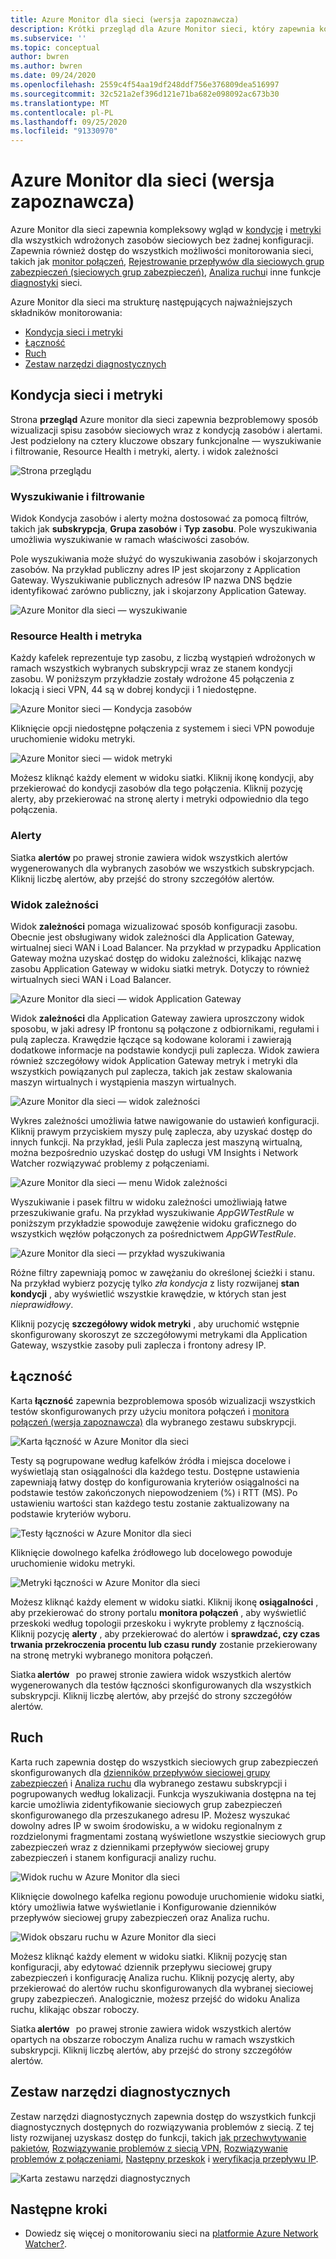 ```yaml
---
title: Azure Monitor dla sieci (wersja zapoznawcza)
description: Krótki przegląd dla Azure Monitor sieci, który zapewnia kompleksowy wgląd w kondycję i metryki dla wszystkich wdrożonych zasobów sieciowych bez żadnej konfiguracji.
ms.subservice: ''
ms.topic: conceptual
author: bwren
ms.author: bwren
ms.date: 09/24/2020
ms.openlocfilehash: 2559c4f54aa19df248ddf756e376809dea516997
ms.sourcegitcommit: 32c521a2ef396d121e71ba682e098092ac673b30
ms.translationtype: MT
ms.contentlocale: pl-PL
ms.lasthandoff: 09/25/2020
ms.locfileid: "91330970"
---
```

# <a name="azure-monitor-for-networks-preview"></a>Azure Monitor dla sieci (wersja zapoznawcza)
Azure Monitor dla sieci zapewnia kompleksowy wgląd w [kondycję](https://docs.microsoft.com/azure/service-health/resource-health-checks-resource-types) i [metryki](../platform/metrics-supported.md) dla wszystkich wdrożonych zasobów sieciowych bez żadnej konfiguracji.  Zapewnia również dostęp do wszystkich możliwości monitorowania sieci, takich jak [monitor połączeń](../../network-watcher/connection-monitor-preview.md), [Rejestrowanie przepływów dla sieciowych grup zabezpieczeń (sieciowych grup zabezpieczeń)](../../network-watcher/network-watcher-nsg-flow-logging-overview.md), [Analiza ruchu](../../network-watcher/traffic-analytics.md)i inne funkcje [diagnostyki](../../network-watcher/network-watcher-monitoring-overview.md#diagnostics) sieci.

Azure Monitor dla sieci ma strukturę następujących najważniejszych składników monitorowania:
- [Kondycja sieci i metryki](#networkhealth)
- [Łączność](#connectivity)
- [Ruch](#traffic)
- [Zestaw narzędzi diagnostycznych](#diagnostictoolkit)

## <a name="network-health-and-metrics"></a><a name="networkhealth"></a>Kondycja sieci i metryki

Strona **przegląd** Azure monitor dla sieci zapewnia bezproblemowy sposób wizualizacji spisu zasobów sieciowych wraz z kondycją zasobów i alertami. Jest podzielony na cztery kluczowe obszary funkcjonalne — wyszukiwanie i filtrowanie, Resource Health i metryki, alerty. i widok zależności

![Strona przeglądu](media/network-insights-overview/overview.png)

### <a name="search-and-filtering"></a>Wyszukiwanie i filtrowanie
Widok Kondycja zasobów i alerty można dostosować za pomocą filtrów, takich jak **subskrypcja**, **Grupa zasobów** i **Typ zasobu**. Pole wyszukiwania umożliwia wyszukiwanie w ramach właściwości zasobów.

Pole wyszukiwania może służyć do wyszukiwania zasobów i skojarzonych zasobów. Na przykład publiczny adres IP jest skojarzony z Application Gateway. Wyszukiwanie publicznych adresów IP nazwa DNS będzie identyfikować zarówno publiczny, jak i skojarzony Application Gateway.

![Azure Monitor dla sieci — wyszukiwanie](media/network-insights-overview/search.png)


### <a name="resource-health-and-metric"></a>Resource Health i metryka
Każdy kafelek reprezentuje typ zasobu, z liczbą wystąpień wdrożonych w ramach wszystkich wybranych subskrypcji wraz ze stanem kondycji zasobu. W poniższym przykładzie zostały wdrożone 45 połączenia z lokacją i sieci VPN, 44 są w dobrej kondycji i 1 niedostępne.

![Azure Monitor sieci — Kondycja zasobów](media/network-insights-overview/resource-health.png)

Kliknięcie opcji niedostępne połączenia z systemem i sieci VPN powoduje uruchomienie widoku metryki. 

![Azure Monitor sieci — widok metryki](media/network-insights-overview/metric-view.png)

Możesz kliknąć każdy element w widoku siatki. Kliknij ikonę kondycji, aby przekierować do kondycji zasobów dla tego połączenia. Kliknij pozycję alerty, aby przekierować na stronę alerty i metryki odpowiednio dla tego połączenia. 

### <a name="alerts"></a>Alerty
Siatka **alertów** po prawej stronie zawiera widok wszystkich alertów wygenerowanych dla wybranych zasobów we wszystkich subskrypcjach. Kliknij liczbę alertów, aby przejść do strony szczegółów alertów.

### <a name="dependency-view"></a>Widok zależności
Widok **zależności** pomaga wizualizować sposób konfiguracji zasobu. Obecnie jest obsługiwany widok zależności dla Application Gateway, wirtualnej sieci WAN i Load Balancer. Na przykład w przypadku Application Gateway można uzyskać dostęp do widoku zależności, klikając nazwę zasobu Application Gateway w widoku siatki metryk. Dotyczy to również wirtualnych sieci WAN i Load Balancer.

![Azure Monitor dla sieci — widok Application Gateway](media/network-insights-overview/application-gateway.png)

Widok **zależności** dla Application Gateway zawiera uproszczony widok sposobu, w jaki adresy IP frontonu są połączone z odbiornikami, regułami i pulą zaplecza. Krawędzie łączące są kodowane kolorami i zawierają dodatkowe informacje na podstawie kondycji puli zaplecza. Widok zawiera również szczegółowy widok Application Gateway metryk i metryki dla wszystkich powiązanych pul zaplecza, takich jak zestaw skalowania maszyn wirtualnych i wystąpienia maszyn wirtualnych.

![Azure Monitor dla sieci — widok zależności](media/network-insights-overview/dependency-view.png)

Wykres zależności umożliwia łatwe nawigowanie do ustawień konfiguracji. Kliknij prawym przyciskiem myszy pulę zaplecza, aby uzyskać dostęp do innych funkcji. Na przykład, jeśli Pula zaplecza jest maszyną wirtualną, można bezpośrednio uzyskać dostęp do usługi VM Insights i Network Watcher rozwiązywać problemy z połączeniami.

![Azure Monitor dla sieci — menu Widok zależności](media/network-insights-overview/dependency-view-menu.png)

Wyszukiwanie i pasek filtru w widoku zależności umożliwiają łatwe przeszukiwanie grafu. Na przykład wyszukiwanie *AppGWTestRule* w poniższym przykładzie spowoduje zawężenie widoku graficznego do wszystkich węzłów połączonych za pośrednictwem *AppGWTestRule*.

![Azure Monitor dla sieci — przykład wyszukiwania](media/network-insights-overview/search-example.png)

Różne filtry zapewniają pomoc w zawężaniu do określonej ścieżki i stanu. Na przykład wybierz pozycję tylko *zła kondycja* z listy rozwijanej **stan kondycji** , aby wyświetlić wszystkie krawędzie, w których stan jest *nieprawidłowy*.

Kliknij pozycję **szczegółowy widok metryki** , aby uruchomić wstępnie skonfigurowany skoroszyt ze szczegółowymi metrykami dla Application Gateway, wszystkie zasoby puli zaplecza i frontony adresy IP. 

## <a name="connectivity"></a><a name="connectivity"></a>Łączność

Karta **łączność** zapewnia bezproblemowa sposób wizualizacji wszystkich testów skonfigurowanych przy użyciu monitora połączeń i [monitora połączeń (wersja zapoznawcza)](../../network-watcher/connection-monitor-preview.md) dla wybranego zestawu subskrypcji.

![Karta łączność w Azure Monitor dla sieci](media/network-insights-overview/azure-monitor-for-networks-connectivity-tab.png)

Testy są pogrupowane według kafelków źródła i miejsca docelowe i wyświetlają stan osiągalności dla każdego testu. Dostępne ustawienia zapewniają łatwy dostęp do konfigurowania kryteriów osiągalności na podstawie testów zakończonych niepowodzeniem (%) i RTT (MS). Po ustawieniu wartości stan każdego testu zostanie zaktualizowany na podstawie kryteriów wyboru.

![Testy łączności w Azure Monitor dla sieci](media/network-insights-overview/azure-monitor-for-networks-connectivity-tests.png)

Kliknięcie dowolnego kafelka źródłowego lub docelowego powoduje uruchomienie widoku metryki.

![Metryki łączności w Azure Monitor dla sieci](media/network-insights-overview/azure-monitor-for-networks-connectivity-metrics.png)


Możesz kliknąć każdy element w widoku siatki. Kliknij ikonę **osiągalności** , aby przekierować do strony portalu **monitora połączeń** , aby wyświetlić przeskoki według topologii przeskoku i wykryte problemy z łącznością. Kliknij pozycję **alerty** , aby przekierować do alertów i **sprawdzać, czy czas trwania przekroczenia procentu lub czasu rundy** zostanie przekierowany na stronę metryki wybranego monitora połączeń.

Siatka **alertów**   po prawej stronie zawiera widok wszystkich alertów wygenerowanych dla testów łączności skonfigurowanych dla wszystkich subskrypcji. Kliknij liczbę alertów, aby przejść do strony szczegółów alertów.

## <a name="traffic"></a><a name="traffic"></a>Ruch
Karta ruch zapewnia dostęp do wszystkich sieciowych grup zabezpieczeń skonfigurowanych dla [dzienników przepływów sieciowej grupy zabezpieczeń](../../network-watcher/network-watcher-nsg-flow-logging-overview.md) i [Analiza ruchu](../../network-watcher/traffic-analytics.md) dla wybranego zestawu subskrypcji i pogrupowanych według lokalizacji. Funkcja wyszukiwania dostępna na tej karcie umożliwia zidentyfikowanie sieciowych grup zabezpieczeń skonfigurowanego dla przeszukanego adresu IP. Możesz wyszukać dowolny adres IP w swoim środowisku, a w widoku regionalnym z rozdzielonymi fragmentami zostaną wyświetlone wszystkie sieciowych grup zabezpieczeń wraz z dziennikami przepływów sieciowej grupy zabezpieczeń i stanem konfiguracji analizy ruchu.

![Widok ruchu w Azure Monitor dla sieci](media/network-insights-overview/azure-monitor-for-networks-traffic-view.png)

Kliknięcie dowolnego kafelka regionu powoduje uruchomienie widoku siatki, który umożliwia łatwe wyświetlanie i Konfigurowanie dzienników przepływów sieciowej grupy zabezpieczeń oraz Analiza ruchu.  

![Widok obszaru ruchu w Azure Monitor dla sieci](media/network-insights-overview/azure-monitor-for-networks-traffic-region-view.png)

Możesz kliknąć każdy element w widoku siatki. Kliknij pozycję stan konfiguracji, aby edytować dziennik przepływu sieciowej grupy zabezpieczeń i konfigurację Analiza ruchu. Kliknij pozycję alerty, aby przekierować do alertów ruchu skonfigurowanych dla wybranej sieciowej grupy zabezpieczeń. Analogicznie, możesz przejść do widoku Analiza ruchu, klikając obszar roboczy.  

Siatka **alertów**   po prawej stronie zawiera widok wszystkich alertów opartych na obszarze roboczym Analiza ruchu w ramach wszystkich subskrypcji. Kliknij liczbę alertów, aby przejść do strony szczegółów alertów.

## <a name="diagnostic-toolkit"></a><a name="diagnostictoolkit"></a> Zestaw narzędzi diagnostycznych
Zestaw narzędzi diagnostycznych zapewnia dostęp do wszystkich funkcji diagnostycznych dostępnych do rozwiązywania problemów z siecią. Z tej listy rozwijanej uzyskasz dostęp do funkcji, takich [jak przechwytywanie pakietów](../../network-watcher/network-watcher-packet-capture-overview.md), [Rozwiązywanie problemów z siecią VPN](../../network-watcher/network-watcher-troubleshoot-overview.md), [Rozwiązywanie problemów z połączeniami](../../network-watcher/network-watcher-connectivity-overview.md), [Następny przeskok](../../network-watcher/network-watcher-next-hop-overview.md) i [weryfikacja przepływu IP](../../network-watcher/network-watcher-ip-flow-verify-overview.md).

![Karta zestawu narzędzi diagnostycznych](media/network-insights-overview/azure-monitor-for-networks-diagnostic-toolkit.png)

## <a name="next-steps"></a>Następne kroki

- Dowiedz się więcej o monitorowaniu sieci na [platformie Azure Network Watcher?](../../network-watcher/network-watcher-monitoring-overview.md).
